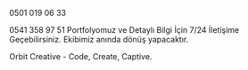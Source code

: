 0501 019 06 33 

0541 358 97 51
Portfolyomuz ve Detaylı Bilgi İçin 7/24 İletişime Geçebilirsiniz. Ekibimiz anında dönüş yapacaktır.

Orbit Creative - Code, Create, Captive.
